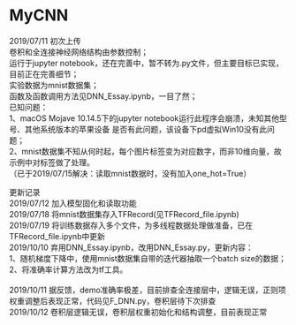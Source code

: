 # MyCNN</br>
2019/07/11 初次上传</br>
卷积和全连接神经网络结构由参数控制；</br>
运行于jupyter notebook，还在完善中，暂不转为.py文件，但主要目标已实现，目前正在完善细节；</br>
实验数据为mnist数据集；</br>
函数及函数调用方法见DNN_Essay.ipynb，一目了然；</br>
已知问题：</br>
1、macOS Mojave 10.14.5下的jupyter notebook运行此程序会崩溃，未知其他型号、其他系统版本的苹果设备
是否有此问题，该设备下pd虚拟Win10没有此问题；</br>
2、mnist数据集不知从何时起，每个图片标签变为对应数字，而非10维向量，故示例中对标签做了处理。</br>
（已于2019/07/15解决：读取mnist数据时，没有加入one_hot=True）</br>

更新记录</br>
2019/07/12 加入模型固化和读取功能</br>
2019/07/18 将mnist数据集存入TFRecord(见TFRecord_file.ipynb)</br>
2019/07/19 将训练数据存入多个文件，为多线程数据处理做准备，已在TFRecord_file.ipynb中更新</br>
2019/10/10 弃用DNN_Essay.ipynb，改用DNN_Essay.py，更新内容：</br>
1、随机梯度下降中，使用mnist数据集自带的迭代器抽取一个batch size的数据；</br>
2、将准确率计算方法改为tf工具。</br>
</br>
2019/10/11 据反馈，demo准确率极差，目前排查全连接层中，逻辑无误，正则项权重调整后表现正常，代码见F_DNN.py，卷积层待下次排查</br>
2019/10/12 卷积层逻辑无误，卷积层权重初始化和结构调整，目前表现正常</br>
